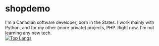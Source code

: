 # shopdemo
I'm a Canadian software developer, born in the States. I work mainly with Python, and for my other (more private) projects, PHP. Right now, I'm not learning any new tech.  
  [![Top Langs](https://github-readme-stats.vercel.app/api/top-langs/?username=groundseed&exclude_repo=Mistakepack&theme=radical)](https://github.com/anuraghazra/github-readme-stats)
